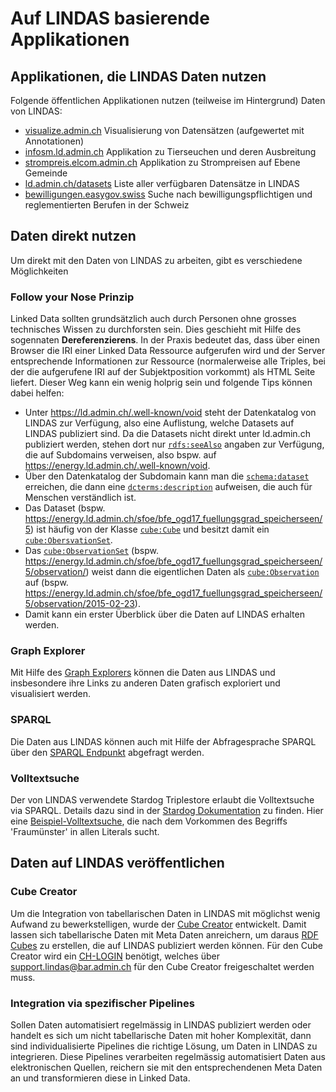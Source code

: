 # Auf LINDAS basierende Applikationen

## Applikationen, die LINDAS Daten nutzen
Folgende öffentlichen Applikationen nutzen (teilweise im Hintergrund) Daten von LINDAS:

* [visualize.admin.ch](https://visualize.admin.ch/) Visualisierung von Datensätzen (aufgewertet mit Annotationen)
* [infosm.ld.admin.ch](https://www.infosm.blv.admin.ch/) Applikation zu Tierseuchen und deren Ausbreitung
* [strompreis.elcom.admin.ch](https://www.strompreis.elcom.admin.ch/) Applikation zu Strompreisen auf Ebene Gemeinde
* [ld.admin.ch/datasets](https://ld.admin.ch/datasets/) Liste aller verfügbaren Datensätze in LINDAS
* [bewilligungen.easygov.swiss](https://bewilligungen.easygov.swiss/) Suche nach bewilligungspflichtigen und reglementierten Berufen in der Schweiz

## Daten direkt nutzen
Um direkt mit den Daten von LINDAS zu arbeiten, gibt es verschiedene Möglichkeiten

### Follow your Nose Prinzip
Linked Data sollten grundsätzlich auch durch Personen ohne grosses technisches Wissen zu durchforsten sein. Dies geschieht mit Hilfe des sogennaten **Dereferenzierens**. In der Praxis bedeutet das, dass über einen Browser die IRI einer Linked Data Ressource aufgerufen wird und der Server entsprechende Informationen zur Ressource (normalerweise alle Triples, bei der die aufgerufene IRI auf der Subjektposition vorkommt) als HTML Seite liefert. Dieser Weg kann ein wenig holprig sein und folgende Tips können dabei helfen:

- Unter https://ld.admin.ch/.well-known/void steht der Datenkatalog von LINDAS zur Verfügung, also eine Auflistung, welche Datasets auf LINDAS publiziert sind. Da die Datasets nicht direkt unter ld.admin.ch publiziert werden, stehen dort nur [`rdfs:seeAlso`](www.w3.org/2000/01/rdf-schema#seeAlso) angaben zur Verfügung, die auf Subdomains verweisen, also bspw. auf https://energy.ld.admin.ch/.well-known/void.
- Über den Datenkatalog der Subdomain kann man die [`schema:dataset`](https://schema.org/Dataset) erreichen, die dann eine [`dcterms:description`](https://www.dublincore.org/specifications/dublin-core/dcmi-terms/#description) aufweisen, die auch für Menschen verständlich ist.
- Das Dataset (bspw. https://energy.ld.admin.ch/sfoe/bfe_ogd17_fuellungsgrad_speicherseen/5) ist häufig von der Klasse [`cube:Cube`](https://cube.link/#Cube) und besitzt damit ein [`cube:ObersvationSet`](https://cube.link/#ObservationSet).
- Das [`cube:ObservationSet`](https://cube.link/#ObservationSet) (bspw. https://energy.ld.admin.ch/sfoe/bfe_ogd17_fuellungsgrad_speicherseen/5/observation/) weist dann die eigentlichen Daten als [`cube:Observation`](https://cube.link/#Observation) auf (bspw. https://energy.ld.admin.ch/sfoe/bfe_ogd17_fuellungsgrad_speicherseen/5/observation/2015-02-23).
- Damit kann ein erster Überblick über die Daten auf LINDAS erhalten werden.

### Graph Explorer
Mit Hilfe des [Graph Explorers](https://ld.admin.ch/graph-explorer/) können die Daten aus LINDAS und insbesondere ihre Links zu anderen Daten grafisch exploriert und visualisiert werden.

### SPARQL
Die Daten aus LINDAS können auch mit Hilfe der Abfragesprache SPARQL über den [SPARQL Endpunkt](https://ld.admin.ch/sparql) abgefragt werden.

### Volltextsuche
Der von LINDAS verwendete Stardog Triplestore erlaubt die Volltextsuche via SPARQL. Details dazu sind in der [Stardog Dokumentation](https://docs.stardog.com/query-stardog/full-text-search#integration-with-sparql) zu finden. Hier eine <a href="https://ld.admin.ch/sparql/#query=SELECT+DISTINCT+%3Fs+%3Fp+%3Fl%0AWHERE+%7B%0A++%3Fs+%3Fp+%3Fl.%0A++(%3Fl+%3Fscore)+%3Ctag%3Astardog%3Aapi%3Aproperty%3AtextMatch%3E+'Fraum%C3%BCnster'.%0A%7D%0A&contentTypeConstruct=text%2Fturtle&contentTypeSelect=application%2Fsparql-results%2Bjson&endpoint=https%3A%2F%2Fld.admin.ch%2Fquery&requestMethod=POST&tabTitle=Query+5&headers=%7B%7D&outputFormat=table" target="_blank">Beispiel-Volltextsuche</a>, die nach dem Vorkommen des Begriffs 'Fraumünster' in allen Literals sucht.

## Daten auf LINDAS veröffentlichen

### Cube Creator
Um die Integration von tabellarischen Daten in LINDAS mit möglichst wenig Aufwand zu bewerkstelligen, wurde der [Cube Creator](https://cube-creator.lindas.admin.ch/) entwickelt. Damit lassen sich tabellarische Daten mit Meta Daten anreichern, um daraus [RDF Cubes](https://cube.link) zu erstellen, die auf LINDAS publiziert werden können. Für den Cube Creator wird ein [CH-LOGIN](https://www.eiam.admin.ch) benötigt, welches über [support.lindas@bar.admin.ch](mailto:support.lindas@bar.admin.ch) für den Cube Creator freigeschaltet werden muss.

### Integration via spezifischer Pipelines
Sollen Daten automatisiert regelmässig in LINDAS publiziert werden oder handelt es sich um nicht tabellarische Daten mit hoher Komplexität, dann sind individualisierte Pipelines die richtige Lösung, um Daten in LINDAS zu integrieren. Diese Pipelines verarbeiten regelmässig automatisiert Daten aus elektronischen Quellen, reichern sie mit den entsprechendenen Meta Daten an und transformieren diese in Linked Data.
